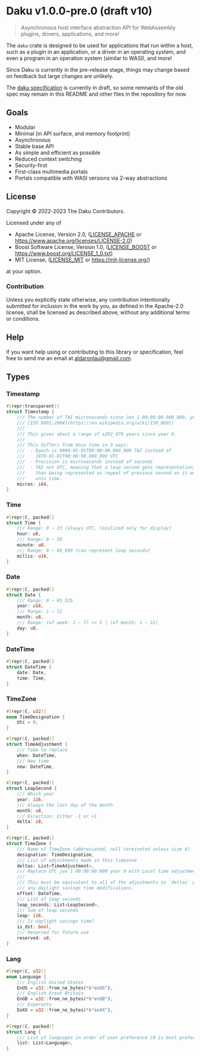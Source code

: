 # Daku v1.0.0-pre.0 (draft v10)

> Asynchronous host interface abstraction API for WebAssembly plugins, drivers,
> applications, and more! 

The `daku` crate is designed to be used for applications that run within a host,
such as a plugin in an application, or a driver in an operating system, and even
a program in an operation system (similar to WASI), and more!

Since Daku is currently in the pre-release stage, things may change based on
feedback but large changes are unlikely.

The [daku specification](https://ardaku.org/daku) is currently in draft, so some
remnants of the old spec may remain in this README and other files in the
repository for now.

## Goals
 - Modular
 - Minimal (in API surface, and memory footprint)
 - Asynchronous
 - Stable base API
 - As simple and efficient as possible
 - Reduced context switching
 - Security-first
 - First-class multimedia portals
 - Portals compatible with WASI versions via 2-way abstractions

## License
Copyright © 2022-2023 The Daku Contributors.

Licensed under any of
 - Apache License, Version 2.0, ([LICENSE\_APACHE] or
   <https://www.apache.org/licenses/LICENSE-2.0>)
 - Boost Software License, Version 1.0, ([LICENSE\_BOOST] or
   <https://www.boost.org/LICENSE_1_0.txt>)
 - MIT License, ([LICENSE\_MIT] or <https://mit-license.org/>)

at your option.

### Contribution
Unless you explicitly state otherwise, any contribution intentionally submitted
for inclusion in the work by you, as defined in the Apache-2.0 license, shall be
licensed as described above, without any additional terms or conditions.

## Help
If you want help using or contributing to this library or specification, feel
free to send me an email at <aldaronlau@gmail.com>.

[LICENSE\_APACHE]: https://github.com/ardaku/daku/blob/stable/LICENSE_APACHE
[LICENSE\_BOOST]: https://github.com/ardaku/daku/blob/stable/LICENSE_BOOST
[LICENSE\_MIT]: https://github.com/ardaku/daku/blob/stable/LICENSE_MIT

## Types

### Timestamp
```rust
#[repr(transparent)]
struct Timestamp {
    /// The number of TAI microseconds since Jan 1 00:00:00.000_000, year 0 in
    /// [ISO 8601:2004](https://en.wikipedia.org/wiki/ISO_8601)
    ///
    /// This gives about a range of ±292_470 years since year 0.
    ///
    /// This differs from Unix time in 3 ways:
    ///  - Epoch is 0000-01-01T00:00:00.000_000 TAI instead of
    ///    1970-01-01T00:00:00.000_000 UTC
    ///  - Precision is microseconds instead of seconds
    ///  - TAI not UTC, meaning that a leap second gets representation, rather
    ///    than being represented as repeat of previous second as it would be in
    ///    unix time.
    micros: i64,
}
```

### Time
```rust
#[repr(C, packed)]
struct Time {
    /// Range: 0 ~ 23 (always UTC, localized only for display)
    hour: u8,
    /// Range: 0 ~ 59
    minute: u8,
    /// Range: 0 ~ 60_999 (can represent leap seconds)
    millis: u16,
}
```

### Date
```rust
#[repr(C, packed)]
struct Date {
    /// Range: 0 ~ 65_535
    year: u16,
    /// Range: 1 ~ 12
    month: u8,
    /// Range: (of week: 1 ~ 7) << 5 | (of month: 1 ~ 31)
    day: u8,
}
```

### DateTime
```rust
#[repr(C, packed)]
struct DateTime {
    date: Date,
    time: Time,
}
```

### TimeZone
```rust
#[repr(C, u32)]
enum TimeDesignation {
    Utc = 0,
}

#[repr(C, packed)]
struct TimeAdjustment {
    /// Time to replace
    when: DateTime,
    /// New time
    new: DateTime,
}

#[repr(C, packed)]
struct LeapSecond {
    /// Which year
    year: i16,
    /// Always the last day of the month
    month: u8,
    /// Direction: Either -1 or +1
    delta: i8,
}

#[repr(C, packed)]
struct TimeZone {
    /// Name of TimeZone (abbreviated, null terminated unless size 6)
    designation: TimeDesignation,
    /// List of adjustments made in this timezone
    deltas: List<TimeAdjustment>,
    /// Replace UTC jan 1 00:00:00:000 year 0 with Local time adjustments
    /// 
    /// This must be equivalent to all of the adjustments in `deltas` plus
    /// any daylight savings time modifications.
    offset: DateTime,
    /// List of leap seconds
    leap_seconds: List<LeapSecond>,
    /// Sum of leap seconds
    leap: i16,
    /// Is daylight savings time?
    is_dst: bool,
    /// Reserved for future use
    reserved: u8,
}
```

### Lang
```rust
#[repr(C, u32)]
enum Language {
    /// English United States
    EnUS = u32::from_ne_bytes(*b"enUS"),
    /// English Great Britain
    EnGB = u32::from_ne_bytes(*b"enGB"),
    /// Esperanto
    EoXX = u32::from_ne_bytes(*b"eoXX"),
}

#[repr(C, packed)]
struct Lang {
    /// List of languages in order of user preference (0 is most preferred)
    list: List<Language>,
}
```
